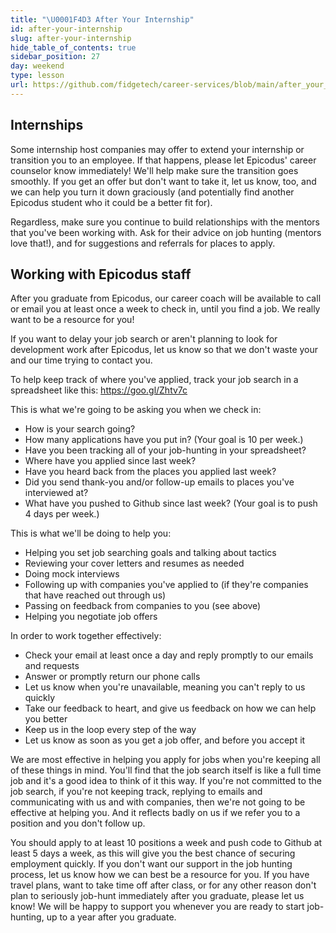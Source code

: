 ```yaml
---
title: "\U0001F4D3 After Your Internship"
id: after-your-internship
slug: after-your-internship
hide_table_of_contents: true
sidebar_position: 27
day: weekend
type: lesson
url: https://github.com/fidgetech/career-services/blob/main/after_your_internship.md
---
```


## Internships

Some internship host companies may offer to extend your internship or transition you to an employee. If that happens, please let Epicodus' career counselor know immediately! We'll help make sure the transition goes smoothly. If you get an offer but don't want to take it, let us know, too, and we can help you turn it down graciously (and potentially find another Epicodus student who it could be a better fit for).

Regardless, make sure you continue to build relationships with the mentors that you've been working with. Ask for their advice on job hunting (mentors love that!), and for suggestions and referrals for places to apply.

## Working with Epicodus staff

After you graduate from Epicodus, our career coach will be available to call or email you at least once a week to check in, until you find a job. We really want to be a resource for you!

If you want to delay your job search or aren't planning to look for development work after Epicodus, let us know so that we don't waste your and our time trying to contact you. 

To help keep track of where you've applied, track your job search in a spreadsheet like this: https://goo.gl/Zhtv7c 

This is what we're going to be asking you when we check in:

* How is your search going?
* How many applications have you put in? (Your goal is 10 per week.)
* Have you been tracking all of your job-hunting in your spreadsheet?
* Where have you applied since last week?
* Have you heard back from the places you applied last week?
* Did you send thank-you and/or follow-up emails to places you've interviewed at?
* What have you pushed to Github since last week? (Your goal is to push 4 days per week.)

This is what we'll be doing to help you:

* Helping you set job searching goals and talking about tactics 
* Reviewing your cover letters and resumes as needed
* Doing mock interviews
* Following up with companies you've applied to (if they're companies that have reached out through us)
* Passing on feedback from companies to you (see above)
* Helping you negotiate job offers

In order to work together effectively:

* Check your email at least once a day and reply promptly to our emails and requests
* Answer or promptly return our phone calls
* Let us know when you're unavailable, meaning you can't reply to us quickly
* Take our feedback to heart, and give us feedback on how we can help you better
* Keep us in the loop every step of the way
* Let us know as soon as you get a job offer, and before you accept it

We are most effective in helping you apply for jobs when you're keeping all of these things in mind. You'll find that the job search itself is like a full time job and it's a good idea to think of it this way. If you're not committed to the job search, if you're not keeping track, replying to emails and communicating with us and with companies, then we're not going to be effective at helping you. And it reflects badly on us if we refer you to a position and you don't follow up.

You should apply to at least 10 positions a week and push code to Github at least 5 days a week, as this will give you the best chance of securing employment quickly. If you don't want our support in the job hunting process, let us know how we can best be a resource for you. If you have travel plans, want to take time off after class, or for any other reason don't plan to seriously job-hunt immediately after you graduate, please let us know! We will be happy to support you whenever you are ready to start job-hunting, up to a year after you graduate.